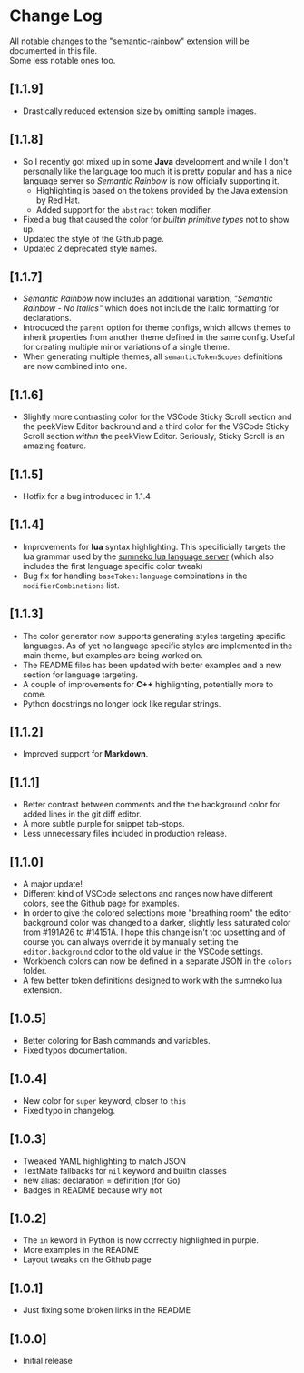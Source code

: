 # Change Log

All notable changes to the "semantic-rainbow" extension will be documented in this file.  
Some less notable ones too.

## [1.1.9]
- Drastically reduced extension size by omitting sample images.

## [1.1.8]
- So I recently got mixed up in some **Java** development and while I don't personally like the language too much it is pretty popular and has a nice language server so *Semantic Rainbow* is now officially supporting it.
  * Highlighting is based on the tokens provided by the Java extension by Red Hat.
  * Added support for the `abstract` token modifier.
- Fixed a bug that caused the color for *builtin primitive types* not to show up.
- Updated the style of the Github page.
- Updated 2 deprecated style names.
  
## [1.1.7]
- *Semantic Rainbow* now includes an additional variation, *"Semantic Rainbow - No Italics"* which does not include the italic formatting for declarations.
- Introduced the `parent` option for theme configs, which allows themes to inherit properties from another theme defined in the same config. Useful for creating multiple minor variations of a single theme.
- When generating multiple themes, all `semanticTokenScopes` definitions are now combined into one.

## [1.1.6]
- Slightly more contrasting color for the VSCode Sticky Scroll section and the peekView Editor backround and a third color for the VSCode Sticky Scroll section *within* the peekView Editor. Seriously, Sticky Scroll is an amazing feature.

## [1.1.5]
- Hotfix for a bug introduced in 1.1.4

## [1.1.4]
- Improvements for **lua** syntax highlighting. This specificially targets the lua grammar used by the [sumneko lua language server](https://marketplace.visualstudio.com/items?itemName=sumneko.lua) (which also includes the first language specific color tweak)
- Bug fix for handling `baseToken:language` combinations in the `modifierCombinations` list.

## [1.1.3]
- The color generator now supports generating styles targeting specific languages. As of yet no language specific styles are implemented in the main theme, but examples are being worked on.
- The README files has been updated with better examples and a new section for language targeting.
- A couple of improvements for **C++** highlighting, potentially more to come.
- Python docstrings no longer look like regular strings.

## [1.1.2]
- Improved support for **Markdown**.

## [1.1.1]
- Better contrast between comments and the the background color for added lines in the git diff editor.
- A more subtle purple for snippet tab-stops.
- Less unnecessary files included in production release.

## [1.1.0]
- A major update!
- Different kind of VSCode selections and ranges now have different colors, see the Github page for examples.
- In order to give the colored selections more "breathing room" the editor background color was changed to a darker, slightly less saturated color from #191A26 to #14151A. I hope this change isn't too upsetting and of course you can always override it by manually setting the `editor.background` color to the old value in the VSCode settings.
- Workbench colors can now be defined in a separate JSON in the `colors` folder.
- A few better token definitions designed to work with the sumneko lua extension.

## [1.0.5]
- Better coloring for Bash commands and variables.
- Fixed typos documentation.

## [1.0.4]
- New color for `super` keyword, closer to `this`
- Fixed typo in changelog.

## [1.0.3]
- Tweaked YAML highlighting to match JSON
- TextMate fallbacks for `nil` keyword and builtin classes
- new alias: declaration = definition (for Go)
- Badges in README because why not

## [1.0.2]
- The `in` keword in Python is now correctly highlighted in purple.
- More examples in the README
- Layout tweaks on the Github page

## [1.0.1]
- Just fixing some broken links in the README

## [1.0.0]
- Initial release
